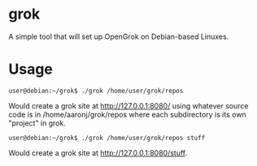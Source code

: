 grok
====

A simple tool that will set up OpenGrok on Debian-based Linuxes.

Usage
=====

    user@debian:~/grok$ ./grok /home/user/grok/repos

Would create a grok site at http://127.0.0.1:8080/ using whatever source code is in /home/aaronj/grok/repos where each subdirectory is its own "project" in grok.

    user@debian:~/grok$ ./grok /home/user/grok/repos stuff

Would create a grok site at http://127.0.0.1:8080/stuff.
